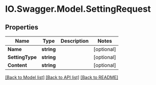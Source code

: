 # IO.Swagger.Model.SettingRequest
## Properties

Name | Type | Description | Notes
------------ | ------------- | ------------- | -------------
**Name** | **string** |  | [optional] 
**SettingType** | **string** |  | [optional] 
**Content** | **string** |  | [optional] 

[[Back to Model list]](../README.md#documentation-for-models) [[Back to API list]](../README.md#documentation-for-api-endpoints) [[Back to README]](../README.md)

